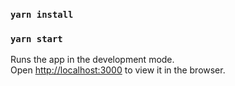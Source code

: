 ### `yarn install`

### `yarn start`

Runs the app in the development mode.<br>
Open [http://localhost:3000](http://localhost:3000) to view it in the browser.

